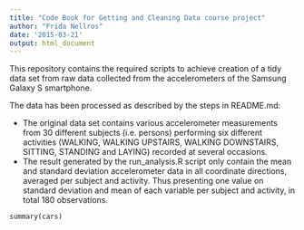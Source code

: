 ```yaml
---
title: "Code Book for Getting and Cleaning Data course project"
author: "Frida Nellros"
date: '2015-03-21'
output: html_document
---
```


This repository contains the required scripts to achieve creation of a tidy 
data set from raw data collected from the accelerometers of the Samsung Galaxy S 
smartphone.

The data has been processed as described by the steps in README.md: 
- The original data set contains various accelerometer measurements from 30 
different subjects (i.e. persons) performing six different activities (WALKING, 
WALKING UPSTAIRS, WALKING DOWNSTAIRS, SITTING, STANDING and LAYING) recorded at 
several occasions. 
- The result generated by the run_analysis.R script only contain the mean and 
standard deviation accelerometer data in all coordinate directions, averaged per 
subject and activity. Thus presenting one value on standard deviation and mean of
each variable per subject and activity, in total 180 observations.

```{r}
summary(cars)
```

